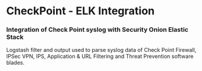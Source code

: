 # CheckPoint - ELK Integration
### Integration of Check Point syslog with Security Onion Elastic Stack

Logstash filter and output used to parse syslog data of Check Point Firewall, IPSec VPN, IPS, Application & URL Filtering and Threat Prevention software blades.